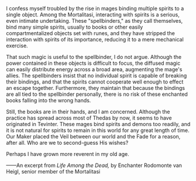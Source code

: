 I confess myself troubled by the rise in mages binding multiple spirits to a single object. Among the Mortalitasi, interacting with spirits is a serious, even intimate undertaking. These "spellbinders," as they call themselves, bind many simple spirits, usually to books or other easily compartmentalized objects set with runes, and they have stripped the interaction with spirits of its importance, reducing it to a mere mechanical exercise.

That such magic is useful to the spellbinder, I do not argue. Although the power contained in these objects is difficult to focus, the diffused magic can easily distribute energy across a broad area, augmenting the mage's allies. The spellbinders insist that no individual spirit is capable of breaking their bindings, and that the spirits cannot cooperate well enough to effect an escape together. Furthermore, they maintain that because the bindings are all tied to the spellbinder personally, there is no risk of these enchanted books falling into the wrong hands.

Still, the books are in their hands, and I am concerned. Although the practice has spread across most of Thedas by now, it seems to have originated in Tevinter. These mages bind spirits and demons too readily, and it is not natural for spirits to remain in this world for any great length of time. Our Maker placed the Veil between our world and the Fade for a reason, after all. Who are we to second-guess His wishes?

Perhaps I have grown more reverent in my old age.

——An excerpt from <i> Life Among the Dead, </i> by Enchanter Rodomonte van Heigl, senior member of the Mortalitasi
